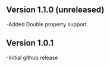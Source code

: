 Version 1.1.0 (unreleased)
--------------
-Added Double property support.


Version 1.0.1
----------------
-Initial github release
